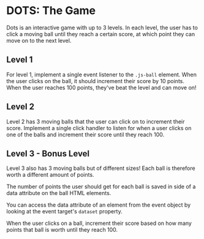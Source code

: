 # DOTS: The Game

Dots is an interactive game with up to 3 levels. In each level, the user has to click a moving ball until they reach a certain score, at which point they can move on to the next level.

## Level 1
For level 1, implement a single event listener to the `.js-ball` element. When the user clicks on the ball, it should increment their score by 10 points. When the user reaches 100 points, they've beat the level and can move on!

## Level 2
Level 2 has 3 moving balls that the user can click on to increment their score. Implement a single click handler to listen for when a user clicks on one of the balls and increment their score until they reach 100.

## Level 3 - Bonus Level
Level 3 also has 3 moving balls but of different sizes! Each ball is therefore worth a different amount of points. 

The number of points the user should get for each ball is saved in side of a data attribute on the ball HTML elements. 

You can access the data attribute of an element from the event object by looking at the event target's `dataset` property. 

When the user clicks on a ball, increment their score based on how many points that ball is worth until they reach 100.
